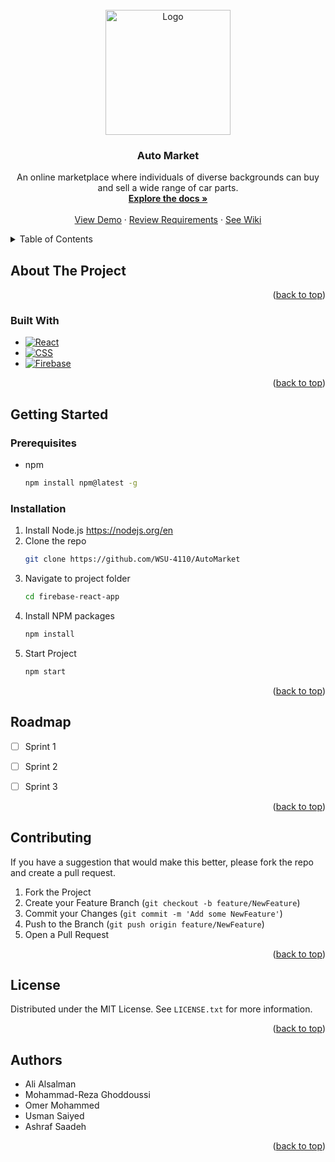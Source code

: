 <!-- PROJECT LOGO -->

<br />
<div align="center">
  <a href="https://github.com/WSU-4110/AutoMarket">
    <img src="https://github.com/WSU-4110/AutoMarket/assets/141956458/238ed450-652e-4592-9fe8-567e866e9ec0" alt="Logo" width="200" height="200">
  </a>

<h3 align="center">Auto Market</h3>

  <p align="center">
    An online marketplace where individuals of diverse backgrounds can buy and sell a wide range of car parts.   
    <br />
    <a href="https://github.com/WSU-4110/AutoMarket"><strong>Explore the docs »</strong></a>
    <br />
    <br />
    <a href="">View Demo</a>
    ·
    <a href="https://github.com/WSU-4110/AutoMarket/issues">Review Requirements</a>
    ·
    <a href="https://github.com/WSU-4110/AutoMarket/wiki">See Wiki</a>
  </p>
</div>



<!-- TABLE OF CONTENTS -->
<details>
  <summary>Table of Contents</summary>
  <ol>
    <li>
      <a href="#about-the-project">About The Project</a>
      <ul>
        <li><a href="#built-with">Built With</a></li>
      </ul>
    </li>
    <li>
      <a href="#getting-started">Getting Started</a>
      <ul>
        <li><a href="#prerequisites">Prerequisites</a></li>
        <li><a href="#installation">Installation</a></li>
      </ul>
    </li>
    <li><a href="#roadmap">Roadmap</a></li>
    <li><a href="#contributing">Contributing</a></li>
    <li><a href="#license">License</a></li>
    <li><a href="#Authors">Authors</a></li>
  </ol>
</details>



<!-- ABOUT THE PROJECT -->
## About The Project


<p align="right">(<a href="#readme-top">back to top</a>)</p>



### Built With

* [![React][React.js]][React-url]
* [![CSS](https://img.shields.io/badge/CSS-239120?&style=for-the-badge&logo=css3&logoColor=white)](https://developer.mozilla.org/en-US/docs/Web/CSS)
* [![Firebase](https://img.shields.io/badge/firebase-ffca28?style=for-the-badge&logo=firebase&logoColor=black)](https://firebase.google.com/)


<p align="right">(<a href="#readme-top">back to top</a>)</p>



<!-- GETTING STARTED -->
## Getting Started


### Prerequisites

* npm
  ```sh
  npm install npm@latest -g
  ```

### Installation

1. Install Node.js https://nodejs.org/en
2. Clone the repo
   ```sh
   git clone https://github.com/WSU-4110/AutoMarket
   ```
3. Navigate to project folder
   ```sh
   cd firebase-react-app
   ```
4. Install NPM packages
   ```sh
   npm install
   ```
5. Start Project
   ```js
   npm start
   ```

<p align="right">(<a href="#readme-top">back to top</a>)</p>


<!-- ROADMAP -->
## Roadmap

- [ ] Sprint 1
- [ ] Sprint 2
- [ ] Sprint 3


<p align="right">(<a href="#readme-top">back to top</a>)</p>



<!-- CONTRIBUTING -->
## Contributing
If you have a suggestion that would make this better, please fork the repo and create a pull request.

1. Fork the Project
2. Create your Feature Branch (`git checkout -b feature/NewFeature`)
3. Commit your Changes (`git commit -m 'Add some NewFeature'`)
4. Push to the Branch (`git push origin feature/NewFeature`)
5. Open a Pull Request

<p align="right">(<a href="#readme-top">back to top</a>)</p>



<!-- LICENSE -->
## License

Distributed under the MIT License. See `LICENSE.txt` for more information.

<p align="right">(<a href="#readme-top">back to top</a>)</p>



<!-- ACKNOWLEDGMENTS -->
## Authors

* Ali Alsalman
* Mohammad-Reza Ghoddoussi 
* Omer Mohammed
* Usman Saiyed
* Ashraf Saadeh

<p align="right">(<a href="#readme-top">back to top</a>)</p>



<!-- MARKDOWN LINKS & IMAGES -->
<!-- https://www.markdownguide.org/basic-syntax/#reference-style-links -->
[contributors-shield]: https://img.shields.io/github/contributors/github_username/repo_name.svg?style=for-the-badge
[contributors-url]: https://github.com/github_username/repo_name/graphs/contributors
[forks-shield]: https://img.shields.io/github/forks/github_username/repo_name.svg?style=for-the-badge
[forks-url]: https://github.com/github_username/repo_name/network/members
[stars-shield]: https://img.shields.io/github/stars/github_username/repo_name.svg?style=for-the-badge
[stars-url]: https://github.com/github_username/repo_name/stargazers
[issues-shield]: https://img.shields.io/github/issues/github_username/repo_name.svg?style=for-the-badge
[issues-url]: https://github.com/github_username/repo_name/issues
[license-shield]: https://img.shields.io/github/license/github_username/repo_name.svg?style=for-the-badge
[license-url]: https://github.com/github_username/repo_name/blob/master/LICENSE.txt
[product-screenshot]: images/screenshot.png
[React.js]: https://img.shields.io/badge/React-20232A?style=for-the-badge&logo=react&logoColor=61DAFB
[React-url]: https://reactjs.org/
[CSS.js]: https://img.shields.io/badge/React-20232A?style=for-the-badge&logo=react&logoColor=61DAFB
[CSS-url]: https://reactjs.org/
